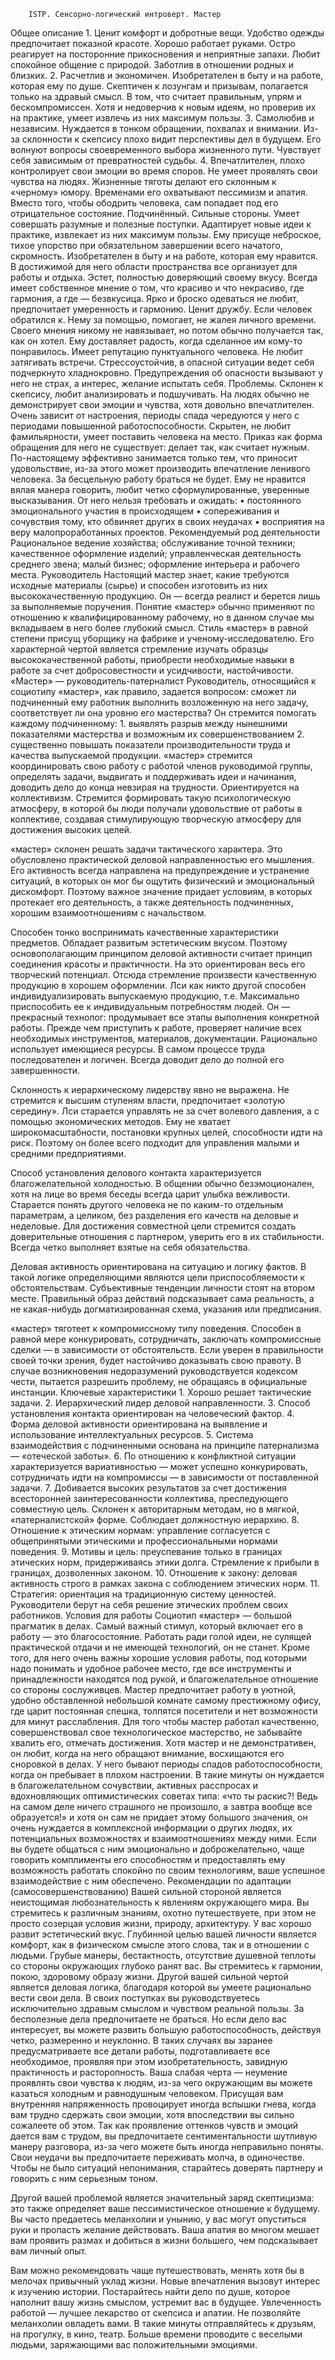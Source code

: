
        ISTP. Сенсорно-логический интроверт. Мастер
Общее описание
    1. Ценит комфорт и добротные вещи. Удобство одежды предпочитает показной красоте. Хорошо работает руками. Остро реагирует на посторонние прикосновения и неприятные запахи. Любит спокойное общение с природой. Заботлив в отношении родных и близких. 
    2. Расчетлив и экономичен. Изобретателен в быту и на работе, которая ему по душе. Скептичен к лозунгам и призывам, полагается только на здравый смысл. В том, что считает правильным, упрям и бескомпромиссен. Хотя и недоверчив к новым идеям, но проверив их на практике, умеет извлечь из них максимум пользы. 
    3. Самолюбив и независим. Нуждается в тонком обращении, похвалах и внимании. Из-за склонности к скепсису плохо видит перспективы дел в будущем. Его волнуют вопросы своевременного выбора жизненного пути. Чувствует себя зависимым от превратностей судьбы. 
    4. Впечатлителен, плохо контролирует свои эмоции во время споров. Не умеет проявлять свои чувства на людях. Жизненные тяготы делают его склонным к «черному» юмору. Временами его охватывают пессимизм и апатия. Вместо того, чтобы ободрить человека, сам попадает под его отрицательное состояние.
Подчинённый.
Сильные стороны.
Умеет совершать разумные и полезные поступки. Адаптирует новые идеи к практике, извлекает из них максимум пользы. Ему присуще неброское, тихое упорство при обязательном завершении всего начатого, скромность. Изобретателен в быту и на работе, которая ему нравится. В достижимой для него области пространства все организует для работы и отдыха. Эстет, полностью доверяющий своему вкусу. Всегда имеет собственное мнение о том, что красиво и что некрасиво, где гармония, а где — безвкусица. Ярко и броско одеваться не любит, предпочитает умеренность и гармонию. Ценит дружбу. Если человек обратился к. Нему за помощью, помогает, не жалея личного времени. Своего мнения никому не навязывает, но потом обычно получается так, как он хотел. Ему доставляет радость, когда сделанное им кому-то понравилось. Имеет репутацию пунктуального человека. Не любит затягивать встречи. Стрессоустойчив, в опасной ситуации ведет себя подчеркнуто хладнокровно. Предупреждения об опасности вызывают у него не страх, а интерес, желание испытать себя. 
Проблемы. 
Склонен к скепсису, любит анализировать и подшучивать. На людях обычно не демонстрирует свои эмоции и чувства, хотя довольно впечатлителен. Очень зависит от настроения, периоды спада чередуются у него с периодами повышенной работоспособности. Скрытен, не любит фамильярности, умеет поставить человека на место. Приказ как форма обращения для него не существует: делает так, как считает нужным. По-настоящему эффективно занимается только тем, что приносит удовольствие, из-за этого может производить впечатление ленивого человека. За бесцельную работу браться не будет. Ему не нравится вялая манера говорить, любит четко сформулированные, уверенные высказывания. 
От него нельзя требовать и ожидать: 
    • постоянного эмоционального участия в происходящем 
    • сопереживания и сочувствия тому, кто обвиняет других в своих неудачах 
    • восприятия на веру малопроработанных проектов.
Рекомендуемый род деятельности 
Рациональное ведение хозяйства; обслуживание точной техники; качественное оформление изделий; управленческая деятельность среднего звена; малый бизнес; оформление интерьера и рабочего места. 
Руководитель
Настоящий мастер знает, какие требуются исходные материалы (сырье) и способен изготовить из них высококачественную продукцию. Он — всегда реалист и берется лишь за выполняемые поручения. Понятие «мастер» обычно применяют по отношению к квалифицированному рабочему, но в данном случае мы вкладываем в него более глубокий смысл. Стиль «мастер» в равной степени присущ уборщику на фабрике и ученому-исследователю. Его характерной чертой является стремление изучать образцы высококачественной работы, приобрести необходимые навыки в работе за счет добросовестности и усидчивости, настойчивости. 
«Мастер» — руководитель-патерналист 
Руководитель, относящийся к социотипу «мастер», как правило, задается вопросом: сможет ли подчиненный ему работник выполнить возложенную на него задачу, соответствует ли она уровню его мастерства? Он стремится помогать каждому подчиненному: 
    1. выявлять разрыв между нынешними показателями мастерства и возможным их совершенствованием 
    2. существенно повышать показатели производительности труда и качества выпускаемой продукции.
«мастер» стремится координировать свою работу с работой членов руководимой группы, определять задачи, выдвигать и поддерживать идеи и начинания, доводить дело до конца невзирая на трудности. Ориентируется на коллективизм. Стремится формировать такую психологическую атмосферу, в которой бы люди получали удовольствие от работы в коллективе, создавая стимулирующую творческую атмосферу для достижения высоких целей. 

«мастер» склонен решать задачи тактического характера. Это обусловлено практической деловой направленностью его мышления. Его активность всегда направлена на предупреждение и устранение ситуаций, в которых он мог бы ощутить физический и эмоциональный дискомфорт. Поэтому важное значение придает условиям, в которых протекает его деятельность, а также деятельность подчиненных, хорошим взаимоотношениям с начальством. 

Способен тонко воспринимать качественные характеристики предметов. Обладает развитым эстетическим вкусом. Поэтому основополагающим принципом деловой активности считает принцип соединения красоты и практичности. На это ориентирован весь его творческий потенциал. Отсюда стремление произвести качественную продукцию в хорошем оформлении. Лси как никто другой способен индивидуализировать выпускаемую продукцию, т.е. Максимально приспособить ее к индивидуальным потребностям людей. Он — прекрасный технолог: продумывает все этапы выполнения конкретной работы. Прежде чем приступить к работе, проверяет наличие всех необходимых инструментов, материалов, документации. Рационально использует имеющиеся ресурсы. В самом процессе труда последователен и логичен. Всегда доводит дело до полной его завершенности. 

Склонность к иерархическому лидерству явно не выражена. Не стремится к высшим ступеням власти, предпочитает «золотую середину». Лси старается управлять не за счет волевого давления, а с помощью экономических методов. Ему не хватает широкомасштабности, постановки крупных целей, способности идти на риск. Поэтому он более всего подходит для управления малыми и средними предприятиями. 

Способ установления делового контакта характеризуется благожелательной холодностью. В общении обычно безэмоционален, хотя на лице во время беседы всегда царит улыбка вежливости. Старается понять другого человека не по каким-то отдельным параметрам, а целиком, без разделения его качеств на деловые и неделовые. Для достижения совместной цели стремится создать доверительные отношения с партнером, уверить его в их стабильности. Всегда четко выполняет взятые на себя обязательства. 

Деловая активность ориентирована на ситуацию и логику фактов. В такой логике определяющими являются цели приспособляемости к обстоятельствам. Субъективные тенденции личности стоят на втором месте. Правильный образ действий подсказывает сама реальность, а не какая-нибудь догматизированная схема, указания или предписания. 

«мастер» тяготеет к компромиссному типу поведения. Способен в равной мере конкурировать, сотрудничать, заключать компромиссные сделки — в зависимости от обстоятельств. Если уверен в правильности своей точки зрения, будет настойчиво доказывать свою правоту. В случае возникновения недоразумений руководствуется кодексом чести, пытается разрешить проблему, не обращаясь в официальные инстанции. 
Ключевые характеристики 
    1. Хорошо решает тактические задачи. 
    2. Иерархический лидер деловой направленности. 
    3. Способ установления контакта ориентирован на человеческий фактор. 
    4. Форма деловой активности ориентирована на выявление и использование интеллектуальных ресурсов. 
    5. Система взаимодействия с подчиненными основана на принципе патернализма — «отеческой заботы». 
    6. По отношению к конфликтной ситуации характеризуется вариативностью — может успешно конкурировать, сотрудничать идти на компромиссы — в зависимости от поставленной задачи. 
    7. Добивается высоких результатов за счет достижения всесторонней заинтересованности коллектива, преследующего совместную цель. Склонен к авторитарным методам, но в мягкой, «патерналистской» форме. Соблюдает должностную иерархию. 
    8. Отношение к этическим нормам: управление согласуется с общепринятыми этическими и профессиональными нормами поведения. 
    9. Мотивы и цель: преуспевание только в границах этических норм, придерживаясь этики долга. Стремление к прибыли в границах, дозволенных законом. 
    10. Отношение к закону: деловая активность строго в рамках закона с соблюдением этических норм. 
    11. Стратегия: ориентация на традиционную систему ценностей. Руководители берут на себя решение этических проблем своих работников.
Условия для работы
Социотип «мастер» — большой прагматик в делах. Самый важный стимул, который включает его в работу — это благосостояние. Работать ради голой идеи, не сулящей практической отдачи и не имеющей технологий, он не станет. Кроме того, для него очень важны хорошие условия работы, под которыми надо понимать и удобное рабочее место, где все инструменты и принадлежности находятся под рукой, и благожелательное отношение со стороны сослуживцев. Мастер предпочитает работу в уютной, удобно обставленной небольшой комнате самому престижному офису, где царит постоянная спешка, толпятся посетители и нет возможности для минут расслабления. Для того чтобы мастер работал качественно, совершенствовал свое технологическое мастерство, не забывайте хвалить его, отмечать достижения. Хотя мастер и не демонстративен, он любит, когда на него обращают внимание, восхищаются его сноровкой в делах. У него бывают периоды спадов работоспособности, когда он пребывает в плохом настроении. В такие минуты он нуждается в благожелательном сочувствии, активных расспросах и вдохновляющих оптимистических советах типа: «что ты раскис?! Ведь на самом деле ничего страшного не произошло, а завтра вообще все образуется!» и хотя он сам не придает этому большого значения, он очень нуждается в комплексной информации о других людях, их потенциальных возможностях и взаимоотношениях между ними. Если вы будете общаться с ним эмоционально и доброжелательно, чаще говорить комплименты его способностям и предоставлять ему возможность работать спокойно по своим технологиям, ваше успешное взаимодействие с ним обеспечено. 
Рекомендации по адаптации (самосовершенствованию)
Вашей сильной стороной является неистощимая любознательность к явлениям окружающего мира. Вы стремитесь к различным знаниям, охотно путешествуете, при этом не просто созерцая условия жизни, природу, архитектуру. У вас хорошо развит эстетический вкус. 
Глубинной целью вашей личности является комфорт, как в физическом смысле этого слова, так и в отношении с людьми. Грубые манеры, бестактность, отсутствие душевной теплоты со стороны окружающих глубоко ранят вас. Вы стремитесь к гармонии, покою, здоровому образу жизни. 
Другой вашей сильной чертой является деловая логика, благодаря которой вы умеете рационально вести свои дела. В своих поступках вы руководствуетесь исключительно здравым смыслом и чувством реальной пользы. 
За бесполезные дела предпочитаете не браться. Но если дело вас интересует, вы можете развить большую работоспособность, действуя четко, размеренно и неуклонно. В таких случаях вы заранее предусматриваете все детали работы, подготавливаете все необходимое, проявляя при этом изобретательность, завидную практичность и расторопность. 
Ваша слабая черта — неумение проявлять свои чувства к людям, из-за чего окружающим вы можете казаться холодным и равнодушным человеком. Присущая вам внутренняя напряженность провоцирует иногда вспышки гнева, когда вам трудно сдержать свои эмоции, хотя впоследствии вы сильно сожалеете об этом. 
Так как проявление оттенков чувств и эмоций дается вам с трудом, вы предпочитаете сентиментальности шутливую манеру разговора, из-за чего можете быть иногда неправильно поняты. Свои неудачи вы предпочитаете переживать молча, в одиночестве. Чтобы не было ситуаций непонимания, старайтесь доверять партнеру и говорить с ним серьезным тоном. 

Другой вашей проблемой является значительный заряд скептицизма: это также определяет ваше пессимистическое отношение к будущему. Вы часто предаетесь меланхолии и унынию, у вас могут опуститься руки и пропасть желание действовать. Ваша апатия во многом мешает вам проявить размах и добиться в жизни большего, чем подсказывает вам личный опыт. 

Вам можно рекомендовать чаще путешествовать, менять хотя бы в мелочах привычный уклад жизни. Новые впечатления вызовут интерес к изучению истории. 
Постарайтесь найти дело по душе, которое наполнит вашу жизнь смыслом, устремит вас в будущее. Увлеченность работой — лучшее лекарство от скепсиса и апатии. 
Не позволяйте меланхолии овладеть вами. В такие минуты отправляйтесь к друзьям, на прогулку, в кино, театр. Больше времени проводите с веселыми людьми, заряжающими вас положительными эмоциями. 

